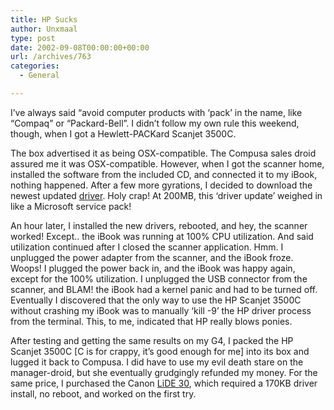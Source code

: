 ```yaml
---
title: HP Sucks
author: Unxmaal
type: post
date: 2002-09-08T00:00:00+00:00
url: /archives/763
categories:
  - General

---
```

I&#8217;ve always said &#8220;avoid computer products with &#8216;pack&#8217; in the name, like &#8220;Compaq&#8221; or &#8220;Packard-Bell&#8221;. I didn&#8217;t follow my own rule this weekend, though, when I got a Hewlett-PACKard Scanjet 3500C. 

The box advertised it as being OSX-compatible. The Compusa sales droid assured me it was OSX-compatible. However, when I got the scanner home, installed the software from the included CD, and connected it to my iBook, nothing happened. After a few more gyrations, I decided to download the newest updated [driver][1]. Holy crap! At 200MB, this &#8216;driver update&#8217; weighed in like a Microsoft service pack! 

An hour later, I installed the new drivers, rebooted, and hey, the scanner worked! Except.. the iBook was running at 100% CPU utilization. And said utilization continued after I closed the scanner application. Hmm. I unplugged the power adapter from the scanner, and the iBook froze. Woops! I plugged the power back in, and the iBook was happy again, except for the 100% utilization. I unplugged the USB connector from the scanner, and BLAM! the iBook had a kernel panic and had to be turned off. Eventually I discovered that the only way to use the HP Scanjet 3500C without crashing my iBook was to manually &#8216;kill -9&#8217; the HP driver process from the terminal. This, to me, indicated that HP really blows ponies.

After testing and getting the same results on my G4, I packed the HP Scanjet 3500C [C is for crappy, it&#8217;s good enough for me] into its box and lugged it back to Compusa. I did have to use my evil death stare on the manager-droid, but she eventually grudgingly refunded my money. For the same price, I purchased the Canon [LiDE 30][2], which required a 170KB driver install, no reboot, and worked on the first try.

 [1]: http://versiontracker.com/moreinfo.fcgi?id=15999&db=mac
 [2]: http://guide.apple.com/action.lasso?-database=macosguide&-layout=cgi_detail&-response=/ussearch/detail.html&prodkey=55200&-search